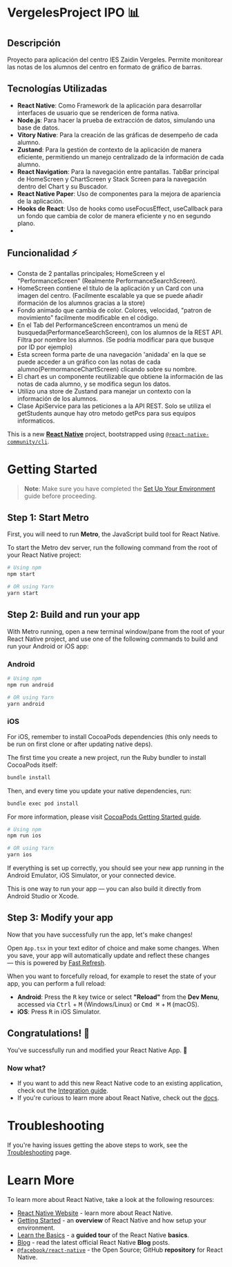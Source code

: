 # VergelesProject IPO 📊

## Descripción

Proyecto para aplicación del centro IES Zaidin Vergeles. Permite monitorear las notas de los alumnos del centro en formato de gráfico de barras.

## Tecnologías Utilizadas

- **React Native**: Como Framework de la aplicación para desarrollar interfaces de usuario que se rendericen de forma nativa.
- **Node.js**: Para hacer la prueba de extracción de datos, simulando una base de datos.
- **Vitory Native**: Para la creación de las gráficas de desempeño de cada alumno.
- **Zustand**: Para la gestión de contexto de la aplicación de manera eficiente, permitiendo un manejo centralizado de la información de cada alumno.
- **React Navigation**: Para la navegación entre pantallas. TabBar principal de HomeScreen y ChartScreen y Stack Screen para la navegación dentro del Chart y su Buscador.
- **React Native Paper**: Uso de componentes para la mejora de apariencia de la aplicación.
- **Hooks de React**: Uso de hooks como useFocusEffect, useCallback para un fondo que cambia de color de manera eficiente y no en segundo plano.
- 
## Funcionalidad ⚡

- Consta de 2 pantallas principales; HomeScreen y el "PerformanceScreen" (Realmente PerformanceSearchScreen).
- HomeScreen contiene el título de la aplicación y un Card con una imagen del centro. (Facilmente escalable ya que se puede añadir iformación de los alumnos gracias a la store)
- Fondo animado que cambia de color. Colores, velocidad, "patron de movimiento" facilmente modificable en el código.
- En el Tab del PerformanceScreen encontramos un menú de busqueda(PerformanceSearchScreen), con los alumnos de la REST API. Filtra por nombre los alumnos. (Se podría modificar para que busque por ID por ejemplo)
- Esta screen forma parte de una navegación 'anidada' en la que se puede acceder a un gráfico con las notas de cada alumno(PermormanceChartScreen) clicando sobre su nombre.
- El chart es un componente reutilizable que obtiene la información de las notas de cada alumno, y se modifica segun los datos.
- Utilizo una store de Zustand para manejar un contexto con la información de los alumnos.
- Clase ApiService para las peticiones a la API REST. Solo se utiliza el getStudents aunque hay otro metodo getPcs para sus equipos informaticos.


This is a new [**React Native**](https://reactnative.dev) project, bootstrapped using [`@react-native-community/cli`](https://github.com/react-native-community/cli).

# Getting Started

> **Note**: Make sure you have completed the [Set Up Your Environment](https://reactnative.dev/docs/set-up-your-environment) guide before proceeding.

## Step 1: Start Metro

First, you will need to run **Metro**, the JavaScript build tool for React Native.

To start the Metro dev server, run the following command from the root of your React Native project:

```sh
# Using npm
npm start

# OR using Yarn
yarn start
```

## Step 2: Build and run your app

With Metro running, open a new terminal window/pane from the root of your React Native project, and use one of the following commands to build and run your Android or iOS app:

### Android

```sh
# Using npm
npm run android

# OR using Yarn
yarn android
```

### iOS

For iOS, remember to install CocoaPods dependencies (this only needs to be run on first clone or after updating native deps).

The first time you create a new project, run the Ruby bundler to install CocoaPods itself:

```sh
bundle install
```

Then, and every time you update your native dependencies, run:

```sh
bundle exec pod install
```

For more information, please visit [CocoaPods Getting Started guide](https://guides.cocoapods.org/using/getting-started.html).

```sh
# Using npm
npm run ios

# OR using Yarn
yarn ios
```

If everything is set up correctly, you should see your new app running in the Android Emulator, iOS Simulator, or your connected device.

This is one way to run your app — you can also build it directly from Android Studio or Xcode.

## Step 3: Modify your app

Now that you have successfully run the app, let's make changes!

Open `App.tsx` in your text editor of choice and make some changes. When you save, your app will automatically update and reflect these changes — this is powered by [Fast Refresh](https://reactnative.dev/docs/fast-refresh).

When you want to forcefully reload, for example to reset the state of your app, you can perform a full reload:

- **Android**: Press the <kbd>R</kbd> key twice or select **"Reload"** from the **Dev Menu**, accessed via <kbd>Ctrl</kbd> + <kbd>M</kbd> (Windows/Linux) or <kbd>Cmd ⌘</kbd> + <kbd>M</kbd> (macOS).
- **iOS**: Press <kbd>R</kbd> in iOS Simulator.

## Congratulations! :tada:

You've successfully run and modified your React Native App. :partying_face:

### Now what?

- If you want to add this new React Native code to an existing application, check out the [Integration guide](https://reactnative.dev/docs/integration-with-existing-apps).
- If you're curious to learn more about React Native, check out the [docs](https://reactnative.dev/docs/getting-started).

# Troubleshooting

If you're having issues getting the above steps to work, see the [Troubleshooting](https://reactnative.dev/docs/troubleshooting) page.

# Learn More

To learn more about React Native, take a look at the following resources:

- [React Native Website](https://reactnative.dev) - learn more about React Native.
- [Getting Started](https://reactnative.dev/docs/environment-setup) - an **overview** of React Native and how setup your environment.
- [Learn the Basics](https://reactnative.dev/docs/getting-started) - a **guided tour** of the React Native **basics**.
- [Blog](https://reactnative.dev/blog) - read the latest official React Native **Blog** posts.
- [`@facebook/react-native`](https://github.com/facebook/react-native) - the Open Source; GitHub **repository** for React Native.
